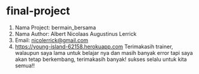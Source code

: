 # final-project

1. Nama Project: bermain_bersama
2. Nama Author: Albert Nicolaas Augustinus Lerrick
3. Email: nicolerrick@gmail.com
4. https://young-island-62158.herokuapp.com
Terimakasih trainer, walaupun saya lama untuk belajar nya dan masih banyak error tapi saya akan tetap berkembang, terimakasih banyak! sukses selalu untuk kita semua!!
